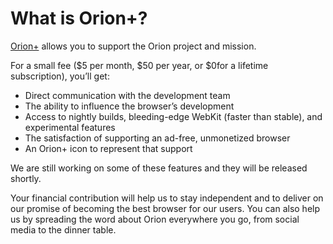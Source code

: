 # What is Orion+?

[Orion+](https://browser.kagi.com/orionplus.html) allows you to support the Orion project and mission.

For a small fee ($5 per month, $50 per year, or $0for a lifetime subscription), you’ll get:

- Direct communication with the development team
- The ability to influence the browser’s development
- Access to nightly builds, bleeding-edge WebKit (faster than stable), and experimental features
- The satisfaction of supporting an ad-free, unmonetized browser
- An Orion+ icon to represent that support

We are still working on some of these features and they will be released shortly.

Your financial contribution will help us to stay independent and to deliver on our promise of becoming the best browser for our users. You can also help us by spreading the word about Orion everywhere you go, from social media to the dinner table.
